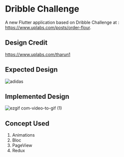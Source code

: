 # Dribble Challenge

A new Flutter application based on Dribble Challenge at : https://www.uplabs.com/posts/order-flour.

## Design Credit
https://www.uplabs.com/tharun1

## Expected Design
![adidas](https://user-images.githubusercontent.com/16761273/52116371-f90d5200-2636-11e9-8292-b7ac0b9e680e.png)

## Implemented Design
![ezgif com-video-to-gif (1)](https://user-images.githubusercontent.com/16761273/58459946-351a7480-814a-11e9-906a-10882ac48977.gif)

## Concept Used
1. Animations
2. Bloc
3. PageView
4. Redux
